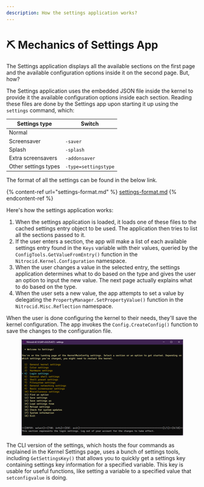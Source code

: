 ```yaml
---
description: How the settings application works?
---
```


# ⛏️ Mechanics of Settings App

The Settings application displays all the available sections on the first page and the available configuration options inside it on the second page. But, how?

The Settings application uses the embedded JSON file inside the kernel to provide it the available configuration options inside each section. Reading these files are done by the Settings app upon starting it up using the `settings` command, which:

| Settings type        | Switch               |
| -------------------- | -------------------- |
| Normal               |                      |
| Screensaver          | `-saver`             |
| Splash               | `-splash`            |
| Extra screensavers   | `-addonsaver`        |
| Other settings types | `-type=settingstype` |

The format of all the settings can be found in the below link.

{% content-ref url="settings-format.md" %}
[settings-format.md](settings-format.md)
{% endcontent-ref %}

Here's how the settings application works:

1. When the settings application is loaded, it loads one of these files to the cached settings entry object to be used. The application then tries to list all the sections passed to it.
2. If the user enters a section, the app will make a list of each available settings entry found in the `Keys` variable with their values, queried by the `ConfigTools.GetValueFromEntry()` function in the `Nitrocid.Kernel.Configuration` namespace.
3. When the user changes a value in the selected entry, the settings application determines what to do based on the type and gives the user an option to input the new value. The next page actually explains what to do based on the type.
4. When the user sets a new value, the app attempts to set a value by delegating the `PropertyManager.SetPropertyValue()` function in the `Nitrocid.Misc.Reflection` namespace.

When the user is done configuring the kernel to their needs, they'll save the kernel configuration. The app invokes the `Config.CreateConfig()` function to save the changes to the configuration file.

<figure><img src="../../../.gitbook/assets/101-settings.png" alt=""><figcaption></figcaption></figure>

The CLI version of the settings, which hosts the four commands as explained in the Kernel Settings page, uses a bunch of settings tools, including `GetSettingsKey()` that allows you to quickly get a settings key containing settings key information for a specified variable. This key is usable for useful functions, like setting a variable to a specified value that `setconfigvalue` is doing.
